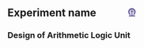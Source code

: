 ## Experiment name  &nbsp; &nbsp; &nbsp; &nbsp; &nbsp; &nbsp; <img src="images/iitkgp.png" width="3%" />
### Design of Arithmetic Logic Unit